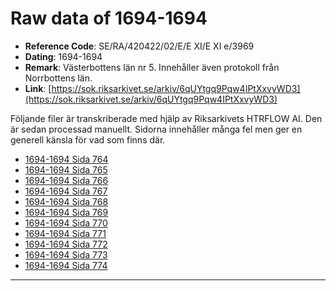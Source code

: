 
# Raw data of 1694-1694

- **Reference Code**: SE/RA/420422/02/E/E XI/E XI e/3969
- **Dating**: 1694-1694
- **Remark**: Västerbottens län nr 5. Innehåller även protokoll från Norrbottens län.
- **Link**: [https://sok.riksarkivet.se/arkiv/6qUYtgq9Pqw4IPtXxvyWD3](https://sok.riksarkivet.se/arkiv/6qUYtgq9Pqw4IPtXxvyWD3)

Följande filer är transkriberade med hjälp av Riksarkivets HTRFLOW AI. Den är sedan processad manuellt. Sidorna innehåller många fel men ger en generell känsla för vad som finns där.

- [1694-1694 Sida 764](1694-Sida-764.md)
- [1694-1694 Sida 765](1694-Sida-765.md)
- [1694-1694 Sida 766](1694-Sida-766.md)
- [1694-1694 Sida 767](1694-Sida-767.md)
- [1694-1694 Sida 768](1694-Sida-768.md)
- [1694-1694 Sida 769](1694-Sida-769.md)
- [1694-1694 Sida 770](1694-Sida-770.md)
- [1694-1694 Sida 771](1694-Sida-771.md)
- [1694-1694 Sida 772](1694-Sida-772.md)
- [1694-1694 Sida 773](1694-Sida-773.md)
- [1694-1694 Sida 774](1694-Sida-774.md)
---
